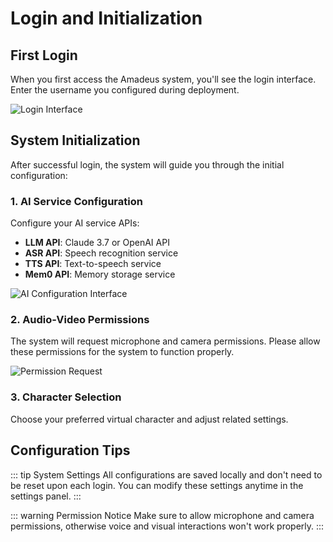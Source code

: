 # Login and Initialization

## First Login

When you first access the Amadeus system, you'll see the login interface. Enter the username you configured during deployment.

![Login Interface](/images/1.png)

## System Initialization

After successful login, the system will guide you through the initial configuration:

### 1. AI Service Configuration

Configure your AI service APIs:
- **LLM API**: Claude 3.7 or OpenAI API
- **ASR API**: Speech recognition service
- **TTS API**: Text-to-speech service
- **Mem0 API**: Memory storage service

![AI Configuration Interface](/images/2.png)

### 2. Audio-Video Permissions

The system will request microphone and camera permissions. Please allow these permissions for the system to function properly.

![Permission Request](/images/3.png)

### 3. Character Selection

Choose your preferred virtual character and adjust related settings.

## Configuration Tips

::: tip System Settings
All configurations are saved locally and don't need to be reset upon each login. You can modify these settings anytime in the settings panel.
:::

::: warning Permission Notice
Make sure to allow microphone and camera permissions, otherwise voice and visual interactions won't work properly.
:::